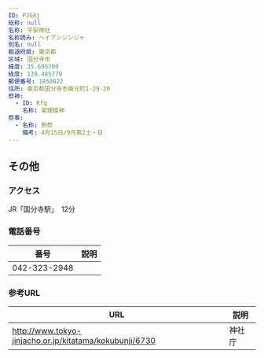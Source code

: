 ```yaml
---
ID: PJGXj
総称: null
名称: 平安神社
名称読み: ヘイアンジンジャ
別名: null
都道府県: 東京都
区域: 国分寺市
緯度: 35.695709
経度: 139.485779
郵便番号: 1850022
住所: 東京都国分寺市東元町1-29-20
祭神:
  - ID: Rfq
    名称: 菊理媛神
祭事:
  - 名称: 例祭
    備考: 4月15日/9月第2土・日
---
```


## その他

### アクセス

JR「国分寺駅」　12分

### 電話番号

| 番号         | 説明 |
| ------------ | ---- |
| 042-323-2948 |      |

### 参考URL

| URL                                                     | 説明   |
| ------------------------------------------------------- | ------ |
| http://www.tokyo-jinjacho.or.jp/kitatama/kokubunji/6730 | 神社庁 |
